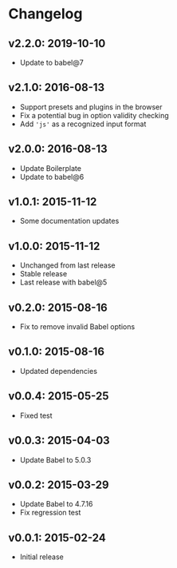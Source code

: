 # Changelog

## v2.2.0: 2019-10-10

- Update to babel@7

## v2.1.0: 2016-08-13

- Support presets and plugins in the browser
- Fix a potential bug in option validity checking
- Add `'js'` as a recognized input format

## v2.0.0: 2016-08-13

- Update Boilerplate
- Update to babel@6

## v1.0.1: 2015-11-12

- Some documentation updates

## v1.0.0: 2015-11-12

- Unchanged from last release
- Stable release
- Last release with babel@5

## v0.2.0: 2015-08-16

- Fix to remove invalid Babel options

## v0.1.0: 2015-08-16

- Updated dependencies

## v0.0.4: 2015-05-25

- Fixed test

## v0.0.3: 2015-04-03

- Update Babel to 5.0.3

## v0.0.2: 2015-03-29

- Update Babel to 4.7.16
- Fix regression test

## v0.0.1: 2015-02-24

- Initial release
